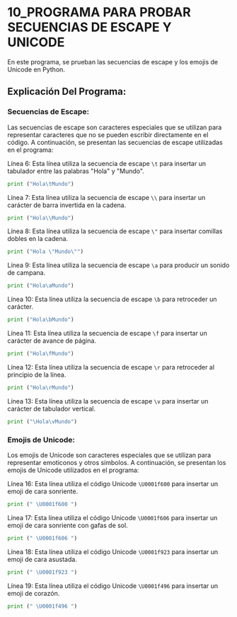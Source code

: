 # 10_PROGRAMA PARA PROBAR SECUENCIAS DE ESCAPE Y UNICODE
En este programa, se prueban las secuencias de escape y los emojis de Unicode en Python.

## Explicación Del Programa:
### Secuencias de Escape:
Las secuencias de escape son caracteres especiales que se utilizan para representar caracteres que no se pueden escribir directamente en el código. A continuación, se presentan las secuencias de escape utilizadas en el programa:

Línea 6: Esta línea utiliza la secuencia de escape `\t` para insertar un tabulador entre las palabras "Hola" y "Mundo".

```python
print ("Hola\tMundo")
```

Línea 7: Esta línea utiliza la secuencia de escape `\\` para insertar un carácter de barra invertida en la cadena.

```python
print ("Hola\\Mundo")
```

Línea 8: Esta línea utiliza la secuencia de escape `\"` para insertar comillas dobles en la cadena.

```python
print ("Hola \"Mundo\"")
```

Línea 9: Esta línea utiliza la secuencia de escape `\a` para producir un sonido de campana.

```python
print ("Hola\aMundo")
```

Línea 10: Esta línea utiliza la secuencia de escape `\b` para retroceder un carácter.

```python
print ("Hola\bMundo")
```

Línea 11: Esta línea utiliza la secuencia de escape `\f` para insertar un carácter de avance de página.

```python
print ("Hola\fMundo")
```

Línea 12: Esta línea utiliza la secuencia de escape `\r` para retroceder al principio de la línea.

```python
print ("Hola\rMundo")
```

Línea 13: Esta línea utiliza la secuencia de escape `\v` para insertar un carácter de tabulador vertical.

```python
print ("\Hola\vMundo")
```

### Emojis de Unicode:
Los emojis de Unicode son caracteres especiales que se utilizan para representar emoticonos y otros símbolos. A continuación, se presentan los emojis de Unicode utilizados en el programa:

Línea 16: Esta línea utiliza el código Unicode `\U0001f600` para insertar un emoji de cara sonriente.

```python
print (" \U0001f600 ")
```

Línea 17: Esta línea utiliza el código Unicode `\U0001f606` para insertar un emoji de cara sonriente con gafas de sol.

```python
print (" \U0001f606 ")
```

Línea 18: Esta línea utiliza el código Unicode `\U0001f923` para insertar un emoji de cara asustada.

```python
print (" \U0001f923 ")
```

Línea 19: Esta línea utiliza el código Unicode `\U0001f496` para insertar un emoji de corazón.

```python
print (" \U0001f496 ")
```

